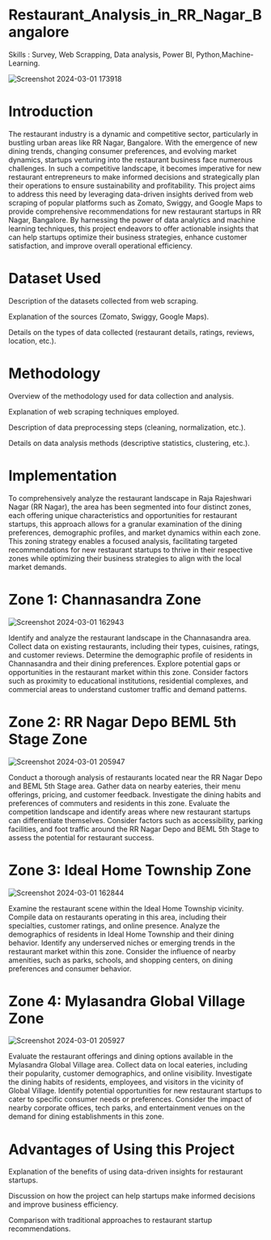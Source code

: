 # Restaurant_Analysis_in_RR_Nagar_Bangalore

Skills :  Survey, Web Scrapping, Data analysis, Power BI, Python,Machine-Learning.




![Screenshot 2024-03-01 173918](https://github.com/SuprasannaVG/Restaurant_Analysis_in_RR_Nagar_Bangalore/assets/125822020/f687a0a6-ad04-4809-a8de-f829695f528f)











# Introduction
The restaurant industry is a dynamic and competitive sector, particularly in bustling urban areas like RR Nagar, Bangalore. With the emergence of new dining trends, changing consumer preferences, and evolving market dynamics, startups venturing into the restaurant business face numerous challenges. In such a competitive landscape, it becomes imperative for new restaurant entrepreneurs to make informed decisions and strategically plan their operations to ensure sustainability and profitability. This project aims to address this need by leveraging data-driven insights derived from web scraping of popular platforms such as Zomato, Swiggy, and Google Maps to provide comprehensive recommendations for new restaurant startups in RR Nagar, Bangalore. By harnessing the power of data analytics and machine learning techniques, this project endeavors to offer actionable insights that can help startups optimize their business strategies, enhance customer satisfaction, and improve overall operational efficiency.

# Dataset Used
Description of the datasets collected from web scraping.

Explanation of the sources (Zomato, Swiggy, Google Maps).

Details on the types of data collected (restaurant details, ratings, reviews, location, etc.).

# Methodology
Overview of the methodology used for data collection and analysis.

Explanation of web scraping techniques employed.

Description of data preprocessing steps (cleaning, normalization, etc.).

Details on data analysis methods (descriptive statistics, clustering, etc.).

# Implementation
To comprehensively analyze the restaurant landscape in Raja Rajeshwari Nagar (RR Nagar), the area has been segmented into four distinct zones, each offering unique characteristics and opportunities for restaurant startups, this approach allows for a granular examination of the dining preferences, demographic profiles, and market dynamics within each zone. This zoning strategy enables a focused analysis, facilitating targeted recommendations for new restaurant startups to thrive in their respective zones while optimizing their business strategies to align with the local market demands.

#  Zone 1: Channasandra Zone

![Screenshot 2024-03-01 162943](https://github.com/SuprasannaVG/Restaurant_Analysis_in_RR_Nagar_Bangalore/assets/125822020/b48e6d7d-d366-49bd-a61a-335850875e00)


Identify and analyze the restaurant landscape in the Channasandra area.
Collect data on existing restaurants, including their types, cuisines, ratings, and customer reviews.
Determine the demographic profile of residents in Channasandra and their dining preferences.
Explore potential gaps or opportunities in the restaurant market within this zone.
Consider factors such as proximity to educational institutions, residential complexes, and commercial areas to understand customer traffic and demand patterns.


# Zone 2: RR Nagar Depo BEML 5th Stage Zone

![Screenshot 2024-03-01 205947](https://github.com/SuprasannaVG/Restaurant_Analysis_in_RR_Nagar_Bangalore/assets/125822020/069bcf06-b05b-4f76-b0af-3aebdf61ec63)


Conduct a thorough analysis of restaurants located near the RR Nagar Depo and BEML 5th Stage area.
Gather data on nearby eateries, their menu offerings, pricing, and customer feedback.
Investigate the dining habits and preferences of commuters and residents in this zone.
Evaluate the competition landscape and identify areas where new restaurant startups can differentiate themselves.
Consider factors such as accessibility, parking facilities, and foot traffic around the RR Nagar Depo and BEML 5th Stage to assess the potential for restaurant success.


# Zone 3: Ideal Home Township Zone

![Screenshot 2024-03-01 162844](https://github.com/SuprasannaVG/Restaurant_Analysis_in_RR_Nagar_Bangalore/assets/125822020/1ac1d6ab-9626-4e2a-8e10-fe8ec8063d02)


Examine the restaurant scene within the Ideal Home Township vicinity.
Compile data on restaurants operating in this area, including their specialties, customer ratings, and online presence.
Analyze the demographics of residents in Ideal Home Township and their dining behavior.
Identify any underserved niches or emerging trends in the restaurant market within this zone.
Consider the influence of nearby amenities, such as parks, schools, and shopping centers, on dining preferences and consumer behavior.


# Zone 4: Mylasandra Global Village Zone


![Screenshot 2024-03-01 205927](https://github.com/SuprasannaVG/Restaurant_Analysis_in_RR_Nagar_Bangalore/assets/125822020/ab6c3a70-91f2-4b11-94d3-11d67c17e4b8)


Evaluate the restaurant offerings and dining options available in the Mylasandra Global Village area.
Collect data on local eateries, including their popularity, customer demographics, and online visibility.
Investigate the dining habits of residents, employees, and visitors in the vicinity of Global Village.
Identify potential opportunities for new restaurant startups to cater to specific consumer needs or preferences.
Consider the impact of nearby corporate offices, tech parks, and entertainment venues on the demand for dining establishments in this zone.


# Advantages of Using this Project
Explanation of the benefits of using data-driven insights for restaurant startups.

Discussion on how the project can help startups make informed decisions and improve business efficiency.

Comparison with traditional approaches to restaurant startup recommendations.
